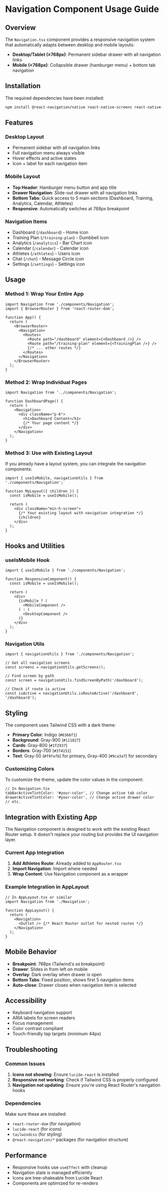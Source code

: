 # Navigation Component Usage Guide

## Overview

The `Navigation.tsx` component provides a responsive navigation system that automatically adapts between desktop and mobile layouts:

- **Desktop/Tablet (≥768px)**: Permanent sidebar drawer with all navigation links
- **Mobile (<768px)**: Collapsible drawer (hamburger menu) + bottom tab navigation

## Installation

The required dependencies have been installed:

```bash
npm install @react-navigation/native react-native-screens react-native-safe-area-context @react-navigation/drawer @react-navigation/bottom-tabs --legacy-peer-deps
```

## Features

### Desktop Layout
- Permanent sidebar with all navigation links
- Full navigation menu always visible
- Hover effects and active states
- Icon + label for each navigation item

### Mobile Layout
- **Top Header**: Hamburger menu button and app title
- **Drawer Navigation**: Slide-out drawer with all navigation links
- **Bottom Tabs**: Quick access to 5 main sections (Dashboard, Training, Analytics, Calendar, Athletes)
- **Responsive**: Automatically switches at 768px breakpoint

### Navigation Items
- Dashboard (`/dashboard`) - Home icon
- Training Plan (`/training-plan`) - Dumbbell icon
- Analytics (`/analytics`) - Bar Chart icon
- Calendar (`/calendar`) - Calendar icon
- Athletes (`/athletes`) - Users icon
- Chat (`/chat`) - Message Circle icon
- Settings (`/settings`) - Settings icon

## Usage

### Method 1: Wrap Your Entire App

```tsx
import Navigation from './components/Navigation';
import { BrowserRouter } from 'react-router-dom';

function App() {
  return (
    <BrowserRouter>
      <Navigation>
        <Routes>
          <Route path="/dashboard" element={<Dashboard />} />
          <Route path="/training-plan" element={<TrainingPlan />} />
          {/* ... other routes */}
        </Routes>
      </Navigation>
    </BrowserRouter>
  );
}
```

### Method 2: Wrap Individual Pages

```tsx
import Navigation from '../components/Navigation';

function DashboardPage() {
  return (
    <Navigation>
      <div className="p-6">
        <h1>Dashboard Content</h1>
        {/* Your page content */}
      </div>
    </Navigation>
  );
}
```

### Method 3: Use with Existing Layout

If you already have a layout system, you can integrate the navigation components:

```tsx
import { useIsMobile, navigationUtils } from './components/Navigation';

function MyLayout({ children }) {
  const isMobile = useIsMobile();
  
  return (
    <div className="min-h-screen">
      {/* Your existing layout with navigation integration */}
      {children}
    </div>
  );
}
```

## Hooks and Utilities

### useIsMobile Hook

```tsx
import { useIsMobile } from './components/Navigation';

function ResponsiveComponent() {
  const isMobile = useIsMobile();
  
  return (
    <div>
      {isMobile ? (
        <MobileComponent />
      ) : (
        <DesktopComponent />
      )}
    </div>
  );
}
```

### Navigation Utils

```tsx
import { navigationUtils } from './components/Navigation';

// Get all navigation screens
const screens = navigationUtils.getScreens();

// Find screen by path
const screen = navigationUtils.findScreenByPath('/dashboard');

// Check if route is active
const isActive = navigationUtils.isRouteActive('/dashboard', '/dashboard');
```

## Styling

The component uses Tailwind CSS with a dark theme:

- **Primary Color**: Indigo (`#6366f1`)
- **Background**: Gray-900 (`#111827`)
- **Cards**: Gray-800 (`#1f2937`)
- **Borders**: Gray-700 (`#374151`)
- **Text**: Gray-50 (`#f9fafb`) for primary, Gray-400 (`#9ca3af`) for secondary

### Customizing Colors

To customize the theme, update the color values in the component:

```tsx
// In Navigation.tsx
tabBarActiveTintColor: '#your-color', // Change active tab color
drawerActiveTintColor: '#your-color', // Change active drawer color
// etc.
```

## Integration with Existing App

The Navigation component is designed to work with the existing React Router setup. It doesn't replace your routing but provides the UI navigation layer.

### Current App Integration

1. **Add Athletes Route**: Already added to `AppRouter.tsx`
2. **Import Navigation**: Import where needed
3. **Wrap Content**: Use Navigation component as a wrapper

### Example Integration in AppLayout

```tsx
// In AppLayout.tsx or similar
import Navigation from './Navigation';

function AppLayout() {
  return (
    <Navigation>
      <Outlet /> {/* React Router outlet for nested routes */}
    </Navigation>
  );
}
```

## Mobile Behavior

- **Breakpoint**: 768px (Tailwind's `md` breakpoint)
- **Drawer**: Slides in from left on mobile
- **Overlay**: Dark overlay when drawer is open
- **Bottom Tabs**: Fixed position, shows first 5 navigation items
- **Auto-close**: Drawer closes when navigation item is selected

## Accessibility

- Keyboard navigation support
- ARIA labels for screen readers
- Focus management
- Color contrast compliant
- Touch-friendly tap targets (minimum 44px)

## Troubleshooting

### Common Issues

1. **Icons not showing**: Ensure `lucide-react` is installed
2. **Responsive not working**: Check if Tailwind CSS is properly configured
3. **Navigation not updating**: Ensure you're using React Router's navigation hooks

### Dependencies

Make sure these are installed:
- `react-router-dom` (for navigation)
- `lucide-react` (for icons)
- `tailwindcss` (for styling)
- `@react-navigation/*` packages (for navigation structure)

## Performance

- Responsive hooks use `useEffect` with cleanup
- Navigation state is managed efficiently
- Icons are tree-shakeable from Lucide React
- Components are optimized for re-renders
